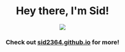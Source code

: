 <h1 align="center">Hey there, I'm Sid!</h1>
  <p align="center">
    <img src="https://skillicons.dev/icons?i=aws,gcp,java,spring,py,rust,graphql,react,postgres,mongodb,kafka,rabbitmq,linux,gradle,grafana,html,css,js,ts,vite,vue,webpack,cloudflare,netlify,nodejs,postman,npm,sklearn,pytorch,tensorflow,docker,firebase,git,githubactions,c,cpp,vim,heroku,jenkins,ubuntu&perline=10" />
  </p>
<h3 align="center">Check out <a href="https://sid2364.github.io/" target="_blank">sid2364.github.io</a> for more!</h3>
